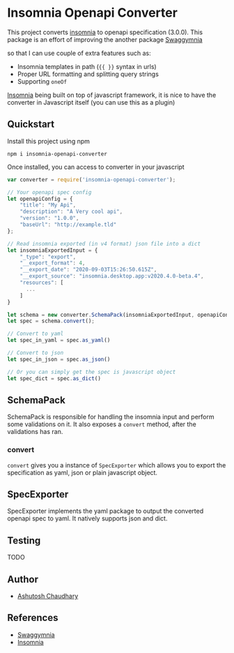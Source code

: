 # Insomnia Openapi Converter

This project converts [insomnia](https://insomnia.rest/) to openapi specification (3.0.0).
This package is an effort of improving the another package [Swaggymnia](https://github.com/mlabouardy/swaggymnia) 

so that I can use couple of extra features such as:
- Insomnia templates in path (`{{ }}` syntax in urls)
- Proper URL formatting and splitting query strings
- Supporting `oneOf`

[Insomnia](https://insomnia.rest/) being built on top of javascript framework, 
it is nice to have the converter in Javascript itself (you can use this as a plugin)

## Quickstart

Install this project using npm

```
npm i insomnia-openapi-converter
```

Once installed, you can access to converter in your javascript

```js
var converter = require('insomnia-openapi-converter');

// Your openapi spec config
let openapiConfig = {
    "title": "My Api",
    "description": "A Very cool api",
    "version": "1.0.0",
    "baseUrl": "http://example.tld"
};

// Read insomnia exported (in v4 format) json file into a dict
let insomniaExportedInput = {
    "_type": "export",
    "__export_format": 4,
    "__export_date": "2020-09-03T15:26:50.615Z",
    "__export_source": "insomnia.desktop.app:v2020.4.0-beta.4",
    "resources": [
      ...
    ]
}

let schema = new converter.SchemaPack(insomniaExportedInput, openapiConfig)
let spec = schema.convert();

// Convert to yaml
let spec_in_yaml = spec.as_yaml()

// Convert to json
let spec_in_json = spec.as_json()

// Or you can simply get the spec is javascript object
let spec_dict = spec.as_dict()
```

## SchemaPack

SchemaPack is responsible for handling the insomnia input and perform some
validations on it. It also exposes a `convert` method, after the validations
has ran.

### convert

`convert` gives you a instance of `SpecExporter` which allows you to export the
specification as yaml, json or plain javascript object.

## SpecExporter

SpecExporter implements the yaml package to output the converted openapi spec
to yaml. It natively supports json and dict.

## Testing

TODO

## Author

- [Ashutosh Chaudhary](http://github.com/codeasashu)

## References

- [Swaggymnia](https://github.com/mlabouardy/swaggymnia) 
- [Insomnia](https://insomnia.rest/)